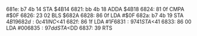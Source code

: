 681e: b7 4b 14  STA    $4B14
6821: bb 4b 18  ADDA   $4B18
6824: 81 0f     CMPA   #$0F
6826: 23 02     BLS    $682A
6828: 86 0f     LDA    #$0F
682a: b7 4b 19  STA    $4B19
682d: 0c 41     INC    <$41
682f: 86 1f     LDA    #$1F
6831: 97 41     STA    <$41
6833: 86 00     LDA    #$00
6835: 97 dd     STA    <$DD
6837: 39        RTS
